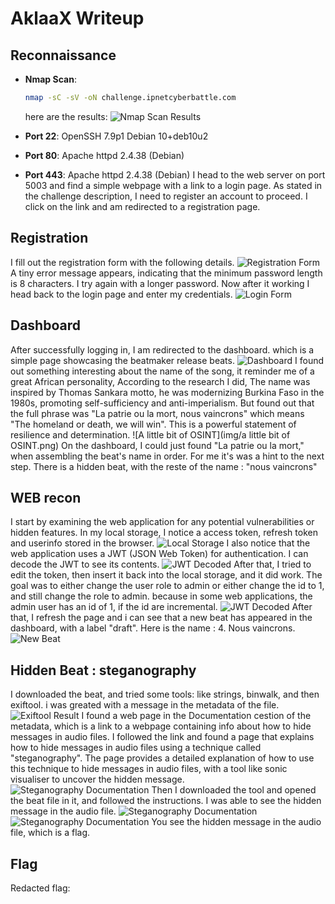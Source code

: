 # AklaaX Writeup
## Reconnaissance
- **Nmap Scan**:
    ```bash
    nmap -sC -sV -oN challenge.ipnetcyberbattle.com
    ```
    here are the results:
    ![Nmap Scan Results](img/nmapresult.png)

- **Port 22**: OpenSSH 7.9p1 Debian 10+deb10u2
- **Port 80**: Apache httpd 2.4.38 (Debian)
- **Port 443**: Apache httpd 2.4.38 (Debian)
I head to the web server on port 5003 and find a simple webpage with a link to a login page.
As stated in the challenge description, I need to register an account to proceed. I click on the link and am redirected to a registration page.
## Registration
I fill out the registration form with the following details.
![Registration Form](img/register-error.png)
A tiny error message appears, indicating that the minimum password length is 8 characters. I try again with a longer password.
Now after it working I head back to the login page and enter my credentials.
![Login Form](img/login.png)
## Dashboard
After successfully logging in, I am redirected to the dashboard. which is a simple page showcasing the beatmaker release beats.
![Dashboard](img/Dashboard.png)
I found out something interesting about the name of the song, it reminder me of a great African personality, According to the research I did, The name was inspired by Thomas Sankara motto, he was modernizing Burkina Faso in the 1980s, promoting self-sufficiency and anti-imperialism.
But found out that the full phrase was "La patrie ou la mort, nous vaincrons" which means "The homeland or death, we will win". This is a powerful statement of resilience and determination.
![A little bit of OSINT](img/a little bit of OSINT.png)
On the dashboard, I could just found "La patrie ou la mort," when assembling the beat's name in order.
For me it's was a hint to the next step. There is a hidden beat, with the reste of the name : "nous vaincrons"
## WEB recon
I start by examining the web application for any potential vulnerabilities or hidden features. In my local storage, I notice a access token, refresh token and userinfo stored in the browser.
![Local Storage](img/localstorage.png)
I also notice that the web application uses a JWT (JSON Web Token) for authentication. I can decode the JWT to see its contents.
![JWT Decoded](img/jwt.png)
After that, I tried to edit the token, then insert it back into the local storage, and it did work. The goal was to either change the user role to admin or either change the id to 1, and still change the role to admin. because in some web applications, the admin user has an id of 1, if the id are incremental.
![JWT Decoded](img/jwt-edited.png)
After that, I refresh the page and i can see that a new beat has appeared in the dashboard, with a label "draft". Here is the name : 4. Nous vaincrons.
![New Beat](img/new-beat.png)
## Hidden Beat : steganography
I downloaded the beat, and tried some tools: like strings, binwalk, and then exiftool. i was greated with a message in the metadata of the file.
![Exiftool Result](img/exiftool.png)
I found a web page in the Documentation cestion of the metadata, which is a link to a webpage containing info about how to hide messages in audio files.
I followed the link and found a page that explains how to hide messages in audio files using a technique called "steganography". The page provides a detailed explanation of how to use this technique to hide messages in audio files, with a tool like sonic visualiser to uncover the hidden message.
![Steganography Documentation](img/steganography-doc.png)
Then I downloaded the tool and opened the beat file in it, and followed the instructions. I was able to see the hidden message in the audio file.
![Steganography Documentation](img/sonic-visualiser.png)
![Steganography Documentation](img/sonic-visualiser2.png)
You see the hidden message in the audio file, which is a flag.
## Flag
Redacted flag: 
